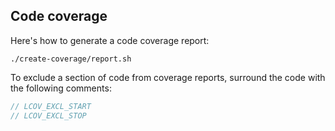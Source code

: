 ## Code coverage

Here's how to generate a code coverage report:

```
./create-coverage/report.sh
```

To exclude a section of code from coverage reports,
surround the code with the following comments:

```c++
// LCOV_EXCL_START
// LCOV_EXCL_STOP
```
